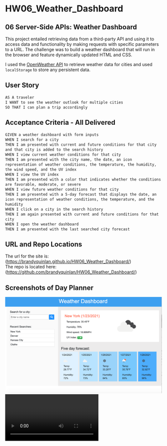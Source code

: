 # HW06_Weather_Dashboard
## 06 Server-Side APIs: Weather Dashboard

This project entailed retrieving data from a third-party API and using it to access data and functionality by making requests with specific parameters to a URL. The challenge was to build a weather dashboard that will run in the browser and feature dynamically updated HTML and CSS.

I used the [OpenWeather API](https://openweathermap.org/api) to retrieve weather data for cities and used `localStorage` to store any persistent data.

## User Story

```
AS A traveler
I WANT to see the weather outlook for multiple cities
SO THAT I can plan a trip accordingly
```

## Acceptance Criteria - All Delivered

```
GIVEN a weather dashboard with form inputs
WHEN I search for a city
THEN I am presented with current and future conditions for that city and that city is added to the search history
WHEN I view current weather conditions for that city
THEN I am presented with the city name, the date, an icon representation of weather conditions, the temperature, the humidity, the wind speed, and the UV index
WHEN I view the UV index
THEN I am presented with a color that indicates whether the conditions are favorable, moderate, or severe
WHEN I view future weather conditions for that city
THEN I am presented with a 5-day forecast that displays the date, an icon representation of weather conditions, the temperature, and the humidity
WHEN I click on a city in the search history
THEN I am again presented with current and future conditions for that city
WHEN I open the weather dashboard
THEN I am presented with the last searched city forecast
```
## URL and Repo Locations
The url for the site is: (https://brandyquinlan.github.io/HW06_Weather_Dashboard/)<br>
The repo is located here: (https://github.com/brandyquinlan/HW06_Weather_Dashboard/)

## Screenshots of Day Planner
![Screenshot](/assets/mov_img/HW06.png)
![](/assets/mov_img/HW06.mov)
